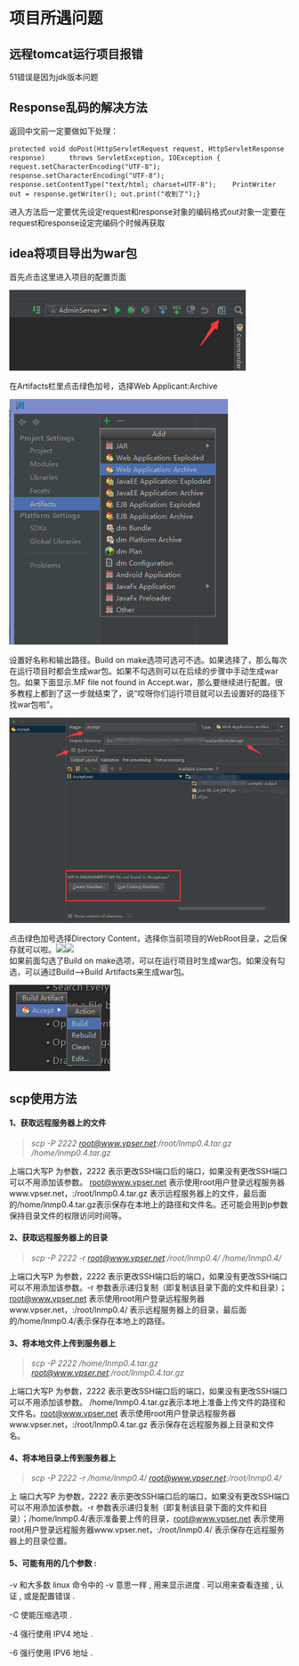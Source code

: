 # 项目所遇问题

## 远程tomcat运行项目报错

51错误是因为jdk版本问题

## Response乱码的解决方法

返回中文前一定要做如下处理：

```text
protected void doPost(HttpServletRequest request, HttpServletResponse response)      throws ServletException, IOException {	request.setCharacterEncoding("UTF-8");	response.setCharacterEncoding("UTF-8");	response.setContentType("text/html; charset=UTF-8");	PrintWriter out = response.getWriter();	out.print("收到了");}
```

进入方法后一定要优先设定request和response对象的编码格式out对象一定要在request和response设定完编码个时候再获取  


## idea将项目导出为war包

首先点击这里进入项目的配置页面

![](../../.gitbook/assets/image%20%2827%29.png)

  
在Artifacts栏里点击绿色加号，选择Web Applicant:Archive

![](../../.gitbook/assets/image%20%28152%29.png)

  
设置好名称和输出路径。Build on make选项可选可不选。如果选择了，那么每次在运行项目时都会生成war包。如果不勾选则可以在后续的步骤中手动生成war包。如果下面显示.MF file not found in Accept.war，那么要继续进行配置。很多教程上都到了这一步就结束了，说“哎呀你们运行项目就可以去设置好的路径下找war包啦”。

![](../../.gitbook/assets/image%20%2882%29.png)

  
点击绿色加号选择Directory Content，选择你当前项目的WebRoot目录，之后保存就可以啦。![](https://img-blog.csdn.net/20161119171221283)![](https://img-blog.csdn.net/20161119171227781)  
如果前面勾选了Build on make选项，可以在运行项目时生成war包。如果没有勾选，可以通过Build--&gt;Build Artifacts来生成war包。

![](../../.gitbook/assets/image%20%2867%29.png)

## scp使用方法

#### 1、获取远程服务器上的文件

> _scp -P 2222 root@www.vpser.net:/root/lnmp0.4.tar.gz /home/lnmp0.4.tar.gz_

上端口大写P 为参数，2222 表示更改SSH端口后的端口，如果没有更改SSH端口可以不用添加该参数。 root@www.vpser.net 表示使用root用户登录远程服务器www.vpser.net，:/root/lnmp0.4.tar.gz 表示远程服务器上的文件，最后面的/home/lnmp0.4.tar.gz表示保存在本地上的路径和文件名。还可能会用到p参数保持目录文件的权限访问时间等。

#### 2、获取远程服务器上的目录

> _scp -P 2222 -r root@www.vpser.net:/root/lnmp0.4/ /home/lnmp0.4/_

上端口大写P 为参数，2222 表示更改SSH端口后的端口，如果没有更改SSH端口可以不用添加该参数。-r 参数表示递归复制（即复制该目录下面的文件和目录）；root@www.vpser.net 表示使用root用户登录远程服务器www.vpser.net，:/root/lnmp0.4/ 表示远程服务器上的目录，最后面的/home/lnmp0.4/表示保存在本地上的路径。

#### 3、将本地文件上传到服务器上

> _scp -P 2222 /home/lnmp0.4.tar.gz root@www.vpser.net:/root/lnmp0.4.tar.gz_

上端口大写P 为参数，2222 表示更改SSH端口后的端口，如果没有更改SSH端口可以不用添加该参数。 /home/lnmp0.4.tar.gz表示本地上准备上传文件的路径和文件名。root@www.vpser.net 表示使用root用户登录远程服务器www.vpser.net，:/root/lnmp0.4.tar.gz 表示保存在远程服务器上目录和文件名。

#### 4、将本地目录上传到服务器上

> _scp -P 2222 -r /home/lnmp0.4/ root@www.vpser.net:/root/lnmp0.4/_

上 端口大写P 为参数，2222 表示更改SSH端口后的端口，如果没有更改SSH端口可以不用添加该参数。-r 参数表示递归复制（即复制该目录下面的文件和目录）；/home/lnmp0.4/表示准备要上传的目录，root@www.vpser.net 表示使用root用户登录远程服务器www.vpser.net，:/root/lnmp0.4/ 表示保存在远程服务器上的目录位置。

#### 5、可能有用的几个参数 :

-v 和大多数 linux 命令中的 -v 意思一样 , 用来显示进度 . 可以用来查看连接 , 认证 , 或是配置错误 .

-C 使能压缩选项 .

-4 强行使用 IPV4 地址 .

-6 强行使用 IPV6 地址 .


